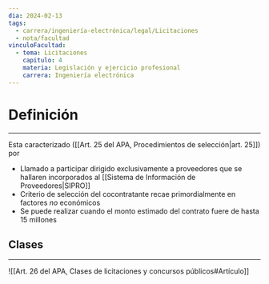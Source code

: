 ```yaml
---
dia: 2024-02-13
tags:
  - carrera/ingeniería-electrónica/legal/Licitaciones
  - nota/facultad
vinculoFacultad:
  - tema: Licitaciones
    capitulo: 4
    materia: Legislación y ejercicio profesional
    carrera: Ingeniería electrónica
---
```

# Definición
---
Esta caracterizado ([[Art. 25 del APA, Procedimientos de selección|art. 25]]) por 
* Llamado a participar dirigido exclusivamente a proveedores que se hallaren incorporados al [[Sistema de Información de Proveedores|SIPRO]]
* Criterio de selección del cocontratante recae primordialmente en factores _no_ económicos
* Se puede realizar cuando el monto estimado del contrato fuere de hasta 15 millones

## Clases
---
![[Art. 26 del APA, Clases de licitaciones y concursos públicos#Artículo]]